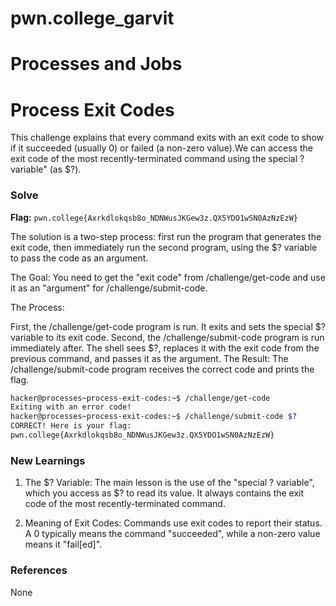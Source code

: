 # pwn.college_garvit
# Processes and Jobs

# Process Exit Codes
This challenge explains that every command exits with an exit code to show if it succeeded (usually 0) or failed (a non-zero value).We can access the exit code of the most recently-terminated command using the special ? variable" (as $?).

### Solve
**Flag:** `pwn.college{Axrkdlokqsb8o_NDNWusJKGew3z.QX5YDO1wSN0AzNzEzW}`

The solution is a two-step process: first run the program that generates the exit code, then immediately run the second program, using the $? variable to pass the code as an argument.

The Goal: You need to get the "exit code" from /challenge/get-code and use it as an "argument" for /challenge/submit-code.

The Process:

First, the /challenge/get-code program is run. It exits and sets the special $? variable to its exit code.
Second, the /challenge/submit-code program is run immediately after. The shell sees $?, replaces it with the exit code from the previous command, and passes it as the argument.
The Result: The /challenge/submit-code program receives the correct code and prints the flag.

```bash
hacker@processes~process-exit-codes:~$ /challenge/get-code
Exiting with an error code!
hacker@processes~process-exit-codes:~$ /challenge/submit-code $?
CORRECT! Here is your flag:
pwn.college{Axrkdlokqsb8o_NDNWusJKGew3z.QX5YDO1wSN0AzNzEzW}
```
    
### New Learnings
1. The $? Variable: The main lesson is the use of the "special ? variable", which you access as $? to read its value. It always contains the exit code of the most recently-terminated command.

2. Meaning of Exit Codes: Commands use exit codes to report their status. A 0 typically means the command "succeeded", while a non-zero value means it "fail[ed]".

### References 
None
